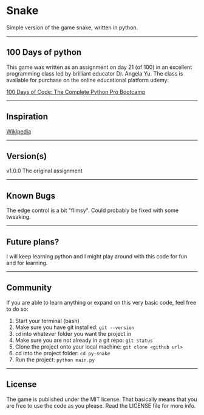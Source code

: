 # Snake
Simple version of the game snake, written in python. 

---

## 100 Days of python
This game was written as an assignment on day 21 (of 100) in an excellent programming class led by brilliant educator Dr. Angela Yu.
The class is available for purchase on the online educational platform udemy:

[100 Days of Code: The Complete Python Pro Bootcamp](https://www.udemy.com/course/100-days-of-code/)

---

## Inspiration
[Wikipedia](https://en.wikipedia.org/wiki/Snake_(video_game_genre))

---

## Version(s)
v1.0.0 The original assignment

---

## Known Bugs
The edge control is a bit "flimsy". Could probably be fixed with some tweaking.

---

## Future plans?
I will keep learning python and I might play around with this code for fun and for learning.

---

## Community
If you are able to learn anything or expand on this very basic code, feel free to do so:

1. Start your terminal (bash)
2. Make sure you have git installed: `git --version`
3. `cd` into whatever folder you want the project in
4. Make sure you are not already in a git repo: `git status`
5. Clone the project onto your local machine: `git clone <github url>`
6. cd into the project folder: `cd py-snake`
7. Run the project: `python main.py`

---

## License
The game is published under the MIT license. That basically means that you are free to use the code as you please. Read the LICENSE file for more info.